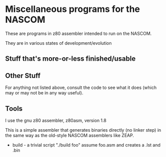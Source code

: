 # Miscellaneous programs for the NASCOM

These are programs in z80 assembler intended to run on the NASCOM.

They are in various states of development/evolution

## Stuff that's more-or-less finished/usable

## Other Stuff

For anything not listed above, consult the code to see what it does (which may or may not be in any way useful).

## Tools

I use the gnu z80 assembler, z80asm, version 1.8

This is a simple assembler that generates binaries directly (no linker step) in
the same way as the old-style NASCOM assemblers like ZEAP.

* build - a trivial script "./build foo" assume foo.asm and creates a .lst and .bin
